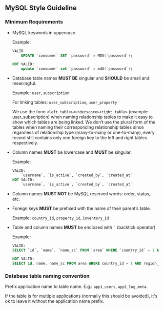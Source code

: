 ## MySQL Style Guideline

### Minimum Requirements

- MySQL keywords in uppercase.

    Example: 
    ```SQL
    VALID
        UPDATE `consumer` SET `password` = MD5(`password`);

    NOT VALID:
        update `consumer` set `password` = md5(`password`);
    ```

- Database table names **MUST BE** singular and **SHOULD** be small and meaningful.

    Example: 
    `user`, `subscription`
    
    For linking tables:
    `user_subscription`, `user_property`

    We use the form `<left_table><underscore><right_table>` (example: user_subscription) when naming relationship tables to make it easy to show which tables are being linked. We don’t use the plural form of the tables when naming their corresponding relationship tables since regardless of relationship type (many-to-many or one-to-many), every record still contains only one foreign key to the left and right tables respectively.

- Column names **MUST** be lowercase and **MUST** be singular.

    Example: 
    ```SQL
    VALID:
        `username`, `is_active`, `created_by`, `created_at`
    NOT VALID:
        `username`, `is_active`, `created_by`, `created_at`
    ```

- Column names **MUST NOT** be MySQL reserved words: order, status, etc.

- Foreign keys **MUST** be prefixed with the name of their parent’s table.

    Example:
    `country_id`, `property_id`, `inventory_id`
    
- Table and column names **MUST** be enclosed with <code>`</code> (backtick operator)

    Example:
    ```SQL
    VALID:
    SELECT `id`, `name`, `name_sc` FROM `area` WHERE `country_id` = 1 AND `region_id` = 5;

    NOT VALID:
    SELECT id, name, name_sc FROM area WHERE country_id = 1 AND region_id = 5;
    ```

### Database table naming convention

Prefix application name to table name. E.g.: `app1_users`, `app2_log_meta`.

If the table is for multiple applications (normally this should be avoided), it's ok to leave it without the application name prefix.
